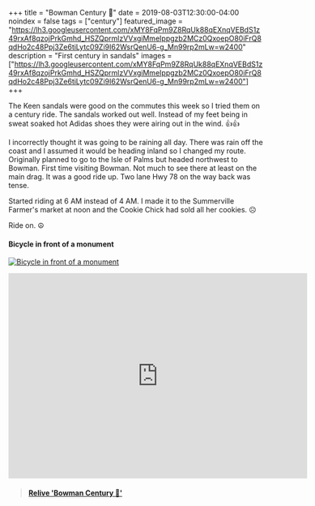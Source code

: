 +++
title =  "Bowman Century 💯"
date = 2019-08-03T12:30:00-04:00
noindex = false
tags = ["century"]
featured_image = "https://lh3.googleusercontent.com/xMY8FqPm9Z8RqUk88qEXnqVEBdS1z49rxAf8qzojPrkGmhd_HSZQprmlzVVxgiMmeIppgzb2MCz0QxoepO80iFrQ8qdHo2c48Ppj3Ze6tiLytc09Zi9I62WsrQenU6-g_Mn99rp2mLw=w2400"
description = "First century in sandals"
images = ["https://lh3.googleusercontent.com/xMY8FqPm9Z8RqUk88qEXnqVEBdS1z49rxAf8qzojPrkGmhd_HSZQprmlzVVxgiMmeIppgzb2MCz0QxoepO80iFrQ8qdHo2c48Ppj3Ze6tiLytc09Zi9I62WsrQenU6-g_Mn99rp2mLw=w2400"]
+++

The Keen sandals were good on the commutes this week so I tried them on a century ride. The sandals worked out well. Instead of my feet being in sweat soaked hot Adidas shoes they were airing out in the wind. 👍👍

I incorrectly thought it was going to be raining all day. There was rain off the coast and I assumed it would be heading inland so I changed my route. Originally planned to go to the Isle of Palms but headed northwest to Bowman. First time visiting Bowman. Not much to see there at least on the main drag. It was a good ride up. Two lane Hwy 78 on the way back was tense.

Started riding at 6 AM instead of 4 AM. I made it to the Summerville Farmer's market at noon and the Cookie Chick had sold all her cookies. ☹

Ride on. ☮

#### Bicycle in front of a monument
[![Bicycle in front of a monument](https://lh3.googleusercontent.com/EQeszcWlXFMmzoscaQXdugJrP0zRUQUPEJH8DVPnCVOBMoyJmAjim0mi5bs3-ii5gslrobAhhFJAnF8wp1GcJYZIFaql1qXBjzUiYw4vlBzCzUI9HZQuXlAWxq4rqp6urosvuntiZbk=w2400)](https://lh3.googleusercontent.com/EQeszcWlXFMmzoscaQXdugJrP0zRUQUPEJH8DVPnCVOBMoyJmAjim0mi5bs3-ii5gslrobAhhFJAnF8wp1GcJYZIFaql1qXBjzUiYw4vlBzCzUI9HZQuXlAWxq4rqp6urosvuntiZbk=w2400)


<iframe height='405' width='590' frameborder='0' allowtransparency='true' scrolling='no' src='https://www.strava.com/activities/2587369352/embed/3105fc36ab1d5ca57c5b2adfa180cf828edb75e8'></iframe>

<blockquote class="embedly-card" data-card-controls="0" data-card-key="f1631a41cb254ca5b035dc5747a5bd75"><h4><a href="https://www.relive.cc/view/gh38407596713?r=embed-site">Relive 'Bowman Century 💯'</a></h4></blockquote>
        <script async src="https://cdn.embedly.com/widgets/platform.js" charset="UTF-8"></script>
